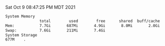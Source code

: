 Sat Oct  9 08:47:25 PM MDT 2021
```bash
System Memory
               total        used        free      shared  buff/cache   available
Mem:           7.7Gi       687Mi       4.9Gi       8.0Mi       2.0Gi       6.7Gi
Swap:          7.6Gi       211Mi       7.4Gi
System Storage
677M	.
```
